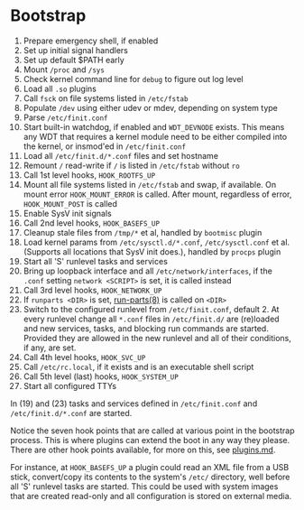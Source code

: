 Bootstrap
=========

1. Prepare emergency shell, if enabled
2. Set up initial signal handlers
3. Set up default $PATH early
4. Mount `/proc` and `/sys`
5. Check kernel command line for `debug` to figure out log level
6. Load all `.so` plugins
7. Call `fsck` on file systems listed in `/etc/fstab`
8. Populate `/dev` using either udev or mdev, depending on system type
9. Parse `/etc/finit.conf`
10. Start built-in watchdog, if enabled and `WDT_DEVNODE` exists.  This
    means any WDT that requires a kernel module need to be either
    compiled into the kernel, or insmod'ed in `/etc/finit.conf`
11. Load all `/etc/finit.d/*.conf` files and set hostname
12. Remount `/` read-write if `/` is listed in `/etc/fstab` without `ro`
13. Call 1st level hooks, `HOOK_ROOTFS_UP`
14. Mount all file systems listed in `/etc/fstab` and swap, if available.
    On mount error `HOOK_MOUNT_ERROR` is called.  After mount, regardless
    of error, `HOOK_MOUNT_POST` is called
15. Enable SysV init signals
16. Call 2nd level hooks, `HOOK_BASEFS_UP`
17. Cleanup stale files from `/tmp/*` et al, handled by `bootmisc` plugin
18. Load kernel params from `/etc/sysctl.d/*.conf`, `/etc/sysctl.conf`
    et al. (Supports all locations that SysV init does.), handled by
    `procps` plugin
19. Start all 'S' runlevel tasks and services
20. Bring up loopback interface and all `/etc/network/interfaces`, if
    the `.conf` setting `network <SCRIPT>` is set, it is called instead
21. Call 3rd level hooks, `HOOK_NETWORK_UP`
22. If `runparts <DIR>` is set, [run-parts(8)][] is called on `<DIR>`
23. Switch to the configured runlevel from `/etc/finit.conf`, default 2.
    At every runlevel change all `*.conf` files in `/etc/finit.d/` are
    (re)loaded and new services, tasks, and blocking run commands are
    started.  Provided they are allowed in the new runlevel and all of
    their conditions, if any, are set.
24. Call 4th level hooks, `HOOK_SVC_UP`
25. Call `/etc/rc.local`, if it exists and is an executable shell script
26. Call 5th level (last) hooks, `HOOK_SYSTEM_UP`
27. Start all configured TTYs

In (19) and (23) tasks and services defined in `/etc/finit.conf` and
`/etc/finit.d/*.conf` are started.

Notice the seven hook points that are called at various point in the
bootstrap process.  This is where plugins can extend the boot in any
way they please.  There are other hook points available, for more on
this, see [plugins.md](plugins.md).

For instance, at `HOOK_BASEFS_UP` a plugin could read an XML file from a
USB stick, convert/copy its contents to the system's `/etc/` directory,
well before all 'S' runlevel tasks are started.  This could be used with
system images that are created read-only and all configuration is stored
on external media.

[run-parts(8)]: http://manpages.debian.org/cgi-bin/man.cgi?query=run-parts
